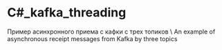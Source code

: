 # C#_kafka_threading
Пример асинхронного приема с кафки с трех топиков \ An example of asynchronous receipt messages from Kafka by three topics
